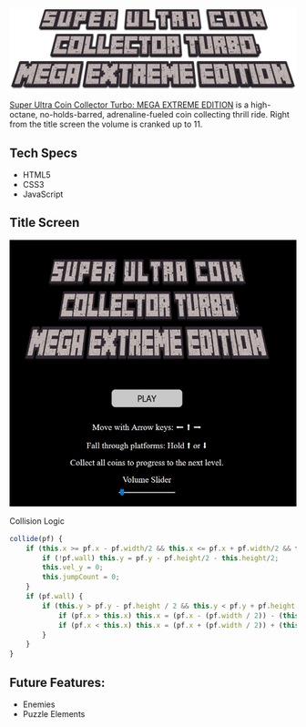 <p align="center"><img src="/assets/Super-Ultra-Coin.png?raw=true"/></p>

<a href="https://tonybaloney72.github.io/SuperCoinCollector/">Super Ultra Coin Collector Turbo: MEGA EXTREME EDITION</a> is a high-octane, no-holds-barred, adrenaline-fueled coin collecting thrill ride. Right from the title screen the volume is cranked up to 11.

## Tech Specs

* HTML5
* CSS3
* JavaScript

## Title Screen
<img src="/assets/title-page.png?raw=true">

Collision Logic
```javascript
collide(pf) {
    if (this.x >= pf.x - pf.width/2 && this.x <= pf.x + pf.width/2 && this.y + this.height/2 >= pf.y - pf.height/2 && this.y + this.height/2 <= pf.y + pf.height/2 && this.jumping === false && this.falling === false){
        if (!pf.wall) this.y = pf.y - pf.height/2 - this.height/2;
        this.vel_y = 0;
        this.jumpCount = 0;
    }
    if (pf.wall) {
        if (this.y > pf.y - pf.height / 2 && this.y < pf.y + pf.height / 2 && this.x + this.width/2 > pf.x - pf.width / 2 && this.x - this.width/2 < pf.x + pf.width / 2) {
            if (pf.x > this.x) this.x = (pf.x - (pf.width / 2)) - (this.width / 2)
            if (pf.x < this.x) this.x = (pf.x + (pf.width / 2)) + (this.width / 2)
        }
    }
}
```

## Future Features:
* Enemies
* Puzzle Elements